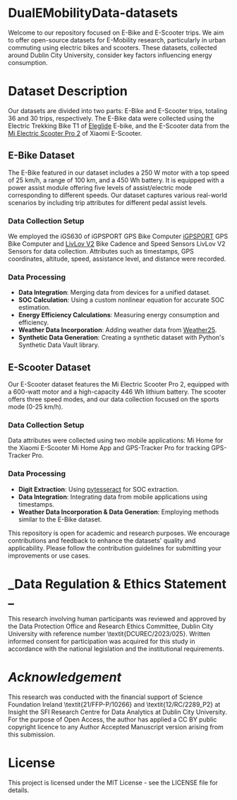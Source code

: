 # DualEMobilityData-datasets
Welcome to our repository focused on E-Bike and E-Scooter trips. We aim to offer open-source datasets for E-Mobility research, particularly in urban commuting using electric bikes and scooters. These datasets, collected around Dublin City University, consider key factors influencing energy consumption.

# Dataset Description
Our datasets are divided into two parts: E-Bike and E-Scooter trips, totaling 36 and 30 trips, respectively. The E-Bike data were collected using the Electric Trekking Bike T1 of [Eleglide](https://eleglide.com/products/removable-battery-100km-range-electric-trekking-touring-bike-t1) E-bike, and the E-Scooter data from the [Mi Electric Scooter Pro 2](https://www.xiaomi.ie/mi-electric-scooter-pro-2/) of Xiaomi E-Scooter.

## E-Bike Dataset
The E-Bike featured in our dataset includes a 250 W motor with a top speed of 25 km/h, a range of 100 km, and a 450 Wh battery. It is equipped with a power assist module offering five levels of assist/electric mode corresponding to different speeds. Our dataset captures various real-world scenarios by including trip attributes for different pedal assist levels.

### Data Collection Setup
We employed the iGS630 of iGPSPORT GPS Bike Computer [iGPSPORT](https://www.igpsport.com/igs630-highlights) GPS Bike Computer and [LivLov V2](https://www.amazon.co.uk/LIVLOV-V2-Cadence-Speed-Sensor/dp/B08XNHDN6F?ref_=ast_sto_dp) Bike Cadence and Speed Sensors LivLov V2 Sensors for data collection. Attributes such as timestamps, GPS coordinates, altitude, speed, assistance level, and distance were recorded.

### Data Processing

- **Data Integration**: Merging data from devices for a unified dataset.
- **SOC Calculation**: Using a custom nonlinear equation for accurate SOC estimation.
- **Energy Efficiency Calculations**: Measuring energy consumption and efficiency.
- **Weather Data Incorporation**: Adding weather data from [Weather25](https://www.weather25.com/europe/ireland/leinster/dublin).
- **Synthetic Data Generation**: Creating a synthetic dataset with Python's Synthetic Data Vault library.


## E-Scooter Dataset
Our E-Scooter dataset features the Mi Electric Scooter Pro 2, equipped with a 600-watt motor and a high-capacity 446 Wh lithium battery. The scooter offers three speed modes, and our data collection focused on the sports mode (0-25 km/h).

### Data Collection Setup
Data attributes were collected using two mobile applications: Mi Home for the Xiaomi E-Scooter Mi Home App and GPS-Tracker Pro for tracking GPS-Tracker Pro.

### Data Processing

- **Digit Extraction**: Using [pytesseract](https://pypi.org/project/pytesseract/) for SOC extraction.
- **Data Integration**: Integrating data from mobile applications using timestamps.
- **Weather Data Incorporation & Data Generation**: Employing methods similar to the E-Bike dataset.

This repository is open for academic and research purposes. We encourage contributions and feedback to enhance the datasets' quality and applicability. Please follow the contribution guidelines for submitting your improvements or use cases.

# _Data Regulation & Ethics Statement   _

This research involving human participants was reviewed and approved by the Data Protection Office and Research Ethics Committee, Dublin City University with reference number \textit{DCUREC/2023/025}. Written informed consent for participation was acquired for this study in accordance with the national legislation and the institutional requirements.
    
# _Acknowledgement_

This research was conducted with the financial support of Science Foundation Ireland \textit{21/FFP-P/10266} and \textit{12/RC/2289\_P2} at Insight the SFI Research Centre for Data Analytics at Dublin City University. For the purpose of Open Access, the author has applied a CC BY public copyright licence to any Author Accepted Manuscript version arising from this submission.


# License
This project is licensed under the MIT License - see the LICENSE file for details.
